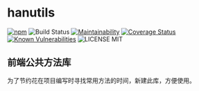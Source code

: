 # hanutils
[![npm](https://img.shields.io/npm/v/hanutil.svg)](https://www.npmjs.com/package/hanutil) 
![Build Status](https://travis-ci.org/suyanhanx/hanutil.svg?branch=master) 
[![Maintainability](https://api.codeclimate.com/v1/badges/e04b51eca3a980490c7b/maintainability)](https://codeclimate.com/github/suyanhanx/hanutil/maintainability)
[![Coverage Status](https://coveralls.io/repos/github/suyanhanx/hanutil/badge.svg)](https://coveralls.io/github/suyanhanx/hanutil)
[![Known Vulnerabilities](https://snyk.io/test/github/suyanhanx/hanutil/badge.svg?targetFile=package.json)](https://snyk.io/test/github/suyanhanx/hanutil?targetFile=package.json)
![LICENSE MIT](https://img.shields.io/npm/l/hanutil.svg)


## 前端公共方法库

为了节约花在项目编写时寻找常用方法的时间，新建此库，方便使用。




